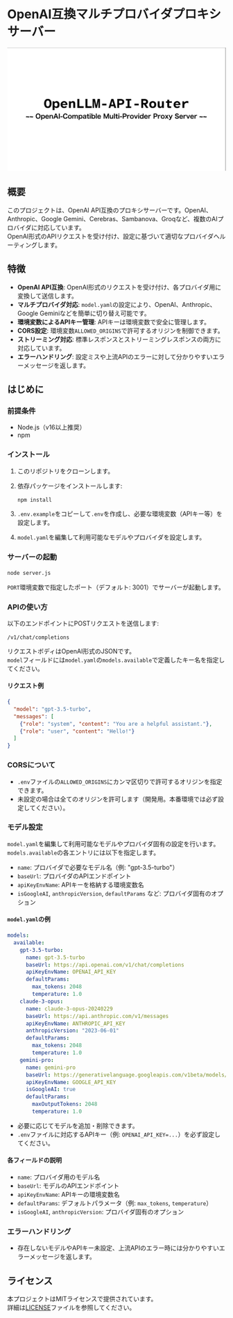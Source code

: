 # OpenAI互換マルチプロバイダプロキシサーバー
![alt text](image.png)
## 概要

このプロジェクトは、OpenAI API互換のプロキシサーバーです。OpenAI、Anthropic、Google Gemini、Cerebras、Sambanova、Groqなど、複数のAIプロバイダに対応しています。  
OpenAI形式のAPIリクエストを受け付け、設定に基づいて適切なプロバイダへルーティングします。

## 特徴

- **OpenAI API互換**: OpenAI形式のリクエストを受け付け、各プロバイダ用に変換して送信します。
- **マルチプロバイダ対応**: `model.yaml`の設定により、OpenAI、Anthropic、Google Geminiなどを簡単に切り替え可能です。
- **環境変数によるAPIキー管理**: APIキーは環境変数で安全に管理します。
- **CORS設定**: 環境変数`ALLOWED_ORIGINS`で許可するオリジンを制御できます。
- **ストリーミング対応**: 標準レスポンスとストリーミングレスポンスの両方に対応しています。
- **エラーハンドリング**: 設定ミスや上流APIのエラーに対して分かりやすいエラーメッセージを返します。

## はじめに

### 前提条件

- Node.js（v16以上推奨）
- npm

### インストール

1. このリポジトリをクローンします。
2. 依存パッケージをインストールします:

   ```bash
   npm install
   ```

3. `.env.example`をコピーして`.env`を作成し、必要な環境変数（APIキー等）を設定します。
4. `model.yaml`を編集して利用可能なモデルやプロバイダを設定します。

### サーバーの起動

```bash
node server.js
```

`PORT`環境変数で指定したポート（デフォルト: 3001）でサーバーが起動します。

### APIの使い方

以下のエンドポイントにPOSTリクエストを送信します:

```
/v1/chat/completions
```

リクエストボディはOpenAI形式のJSONです。  
`model`フィールドには`model.yaml`の`models.available`で定義したキー名を指定してください。

#### リクエスト例

```json
{
  "model": "gpt-3.5-turbo",
  "messages": [
    {"role": "system", "content": "You are a helpful assistant."},
    {"role": "user", "content": "Hello!"}
  ]
}
```

### CORSについて

- `.env`ファイルの`ALLOWED_ORIGINS`にカンマ区切りで許可するオリジンを指定できます。
- 未設定の場合は全てのオリジンを許可します（開発用。本番環境では必ず設定してください）。

### モデル設定

`model.yaml`を編集して利用可能なモデルやプロバイダ固有の設定を行います。  
`models.available`の各エントリには以下を指定します。

- `name`: プロバイダで必要なモデル名（例: "gpt-3.5-turbo"）
- `baseUrl`: プロバイダのAPIエンドポイント
- `apiKeyEnvName`: APIキーを格納する環境変数名
- `isGoogleAI`, `anthropicVersion`, `defaultParams` など: プロバイダ固有のオプション

#### `model.yaml`の例

```yaml
models:
  available:
    gpt-3.5-turbo:
      name: gpt-3.5-turbo
      baseUrl: https://api.openai.com/v1/chat/completions
      apiKeyEnvName: OPENAI_API_KEY
      defaultParams:
        max_tokens: 2048
        temperature: 1.0
    claude-3-opus:
      name: claude-3-opus-20240229
      baseUrl: https://api.anthropic.com/v1/messages
      apiKeyEnvName: ANTHROPIC_API_KEY
      anthropicVersion: "2023-06-01"
      defaultParams:
        max_tokens: 2048
        temperature: 1.0
    gemini-pro:
      name: gemini-pro
      baseUrl: https://generativelanguage.googleapis.com/v1beta/models/gemini-pro:generateContent
      apiKeyEnvName: GOOGLE_API_KEY
      isGoogleAI: true
      defaultParams:
        maxOutputTokens: 2048
        temperature: 1.0
```

- 必要に応じてモデルを追加・削除できます。
- `.env`ファイルに対応するAPIキー（例: `OPENAI_API_KEY=...`）を必ず設定してください。

#### 各フィールドの説明

- `name`: プロバイダ用のモデル名
- `baseUrl`: モデルのAPIエンドポイント
- `apiKeyEnvName`: APIキーの環境変数名
- `defaultParams`: デフォルトパラメータ（例: `max_tokens`, `temperature`）
- `isGoogleAI`, `anthropicVersion`: プロバイダ固有のオプション

### エラーハンドリング

- 存在しないモデルやAPIキー未設定、上流APIのエラー時には分かりやすいエラーメッセージを返します。

## ライセンス

本プロジェクトはMITライセンスで提供されています。  
詳細は[LICENSE](./LICENSE)ファイルを参照してください。